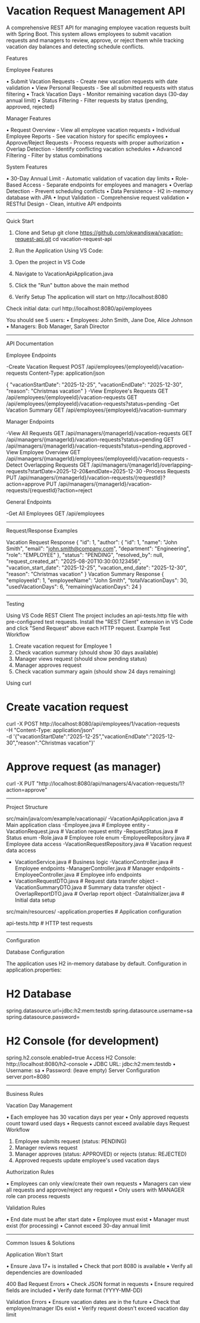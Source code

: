 # Vacation Request Management API

A comprehensive REST API for managing employee vacation requests built with Spring Boot. This system allows employees to submit vacation requests and managers to review, approve, or reject them while tracking vacation day balances and detecting schedule conflicts.

Features

Employee Features

•	Submit Vacation Requests - Create new vacation requests with date validation
•	View Personal Requests - See all submitted requests with status filtering
•	Track Vacation Days - Monitor remaining vacation days (30-day annual limit)
•	Status Filtering - Filter requests by status (pending, approved, rejected)

Manager Features

•	Request Overview - View all employee vacation requests
•	Individual Employee Reports - See vacation history for specific employees
•	Approve/Reject Requests - Process requests with proper authorization
•	Overlap Detection - Identify conflicting vacation schedules
•	Advanced Filtering - Filter by status combinations

System Features

•	30-Day Annual Limit - Automatic validation of vacation day limits
•	Role-Based Access - Separate endpoints for employees and managers
•	Overlap Detection - Prevent scheduling conflicts
•	Data Persistence - H2 in-memory database with JPA
•	Input Validation - Comprehensive request validation
•	RESTful Design - Clean, intuitive API endpoints
_________________________________________________________________________________________
Quick Start

1. Clone and Setup
git clone https://github.com/okwandiswa/vacation-request-api.git
cd vacation-request-api

3. Run the Application
Using VS Code:
1.	Open the project in VS Code
2.	Navigate to VacationApiApplication.java
3.	Click the "Run" button above the main method

3. Verify Setup
The application will start on http://localhost:8080

Check initial data:
curl http://localhost:8080/api/employees

You should see 5 users:
•	Employees: John Smith, Jane Doe, Alice Johnson
•	Managers: Bob Manager, Sarah Director
_________________________________________________________________________________________
API Documentation

Employee Endpoints

-Create Vacation Request
POST /api/employees/{employeeId}/vacation-requests
Content-Type: application/json

{
  "vacationStartDate": "2025-12-25",
  "vacationEndDate": "2025-12-30",
  "reason": "Christmas vacation"
}
-View Employee's Requests
GET /api/employees/{employeeId}/vacation-requests
GET /api/employees/{employeeId}/vacation-requests?status=pending
-Get Vacation Summary
GET /api/employees/{employeeId}/vacation-summary

Manager Endpoints

-View All Requests
GET /api/managers/{managerId}/vacation-requests
GET /api/managers/{managerId}/vacation-requests?status=pending
GET /api/managers/{managerId}/vacation-requests?status=pending,approved
-View Employee Overview
GET /api/managers/{managerId}/employees/{employeeId}/vacation-requests
-Detect Overlapping Requests
GET /api/managers/{managerId}/overlapping-requests?startDate=2025-12-20&endDate=2025-12-30
-Process Requests
PUT /api/managers/{managerId}/vacation-requests/{requestId}?action=approve
PUT /api/managers/{managerId}/vacation-requests/{requestId}?action=reject

General Endpoints

-Get All Employees
GET /api/employees
_________________________________________________________________________________________
Request/Response Examples

Vacation Request Response
{
  "id": 1,
  "author": {
    "id": 1,
    "name": "John Smith",
    "email": "john.smith@company.com",
    "department": "Engineering",
    "role": "EMPLOYEE"
  },
  "status": "PENDING",
  "resolved_by": null,
  "request_created_at": "2025-08-20T10:30:00.123456",
  "vacation_start_date": "2025-12-25",
  "vacation_end_date": "2025-12-30",
  "reason": "Christmas vacation"
}
Vacation Summary Response
{
  "employeeId": 1,
  "employeeName": "John Smith",
  "totalVacationDays": 30,
  "usedVacationDays": 6,
  "remainingVacationDays": 24
}
_________________________________________________________________________________________
Testing

Using VS Code REST Client
The project includes an api-tests.http file with pre-configured test requests. Install the "REST Client" extension in VS Code and click "Send Request" above each HTTP request.
Example Test Workflow
1.	Create vacation request for Employee 1
2.	Check vacation summary (should show 30 days available)
3.	Manager views request (should show pending status)
4.	Manager approves request
5.	Check vacation summary again (should show 24 days remaining)
   
Using curl
# Create vacation request
curl -X POST http://localhost:8080/api/employees/1/vacation-requests \
  -H "Content-Type: application/json" \
  -d '{"vacationStartDate":"2025-12-25","vacationEndDate":"2025-12-30","reason":"Christmas vacation"}'
# Approve request (as manager)
curl -X PUT "http://localhost:8080/api/managers/4/vacation-requests/1?action=approve"
__________________________________________________________________________________________________
Project Structure

src/main/java/com/example/vacationapi/
-VacationApiApplication.java      # Main application class
-Employee.java                    # Employee entity
-VacationRequest.java            # Vacation request entity
-RequestStatus.java              # Status enum
-Role.java                       # Employee role enum
-EmployeeRepository.java         # Employee data access
-VacationRequestRepository.java  # Vacation request data access
- VacationService.java           # Business logic
-VacationController.java        # Employee endpoints
-ManagerController.java         # Manager endpoints
-EmployeeController.java        # Employee info endpoints
- VacationRequestDTO.java        # Request data transfer object
-VacationSummaryDTO.java        # Summary data transfer object
-OverlapReportDTO.java          # Overlap report object
-DataInitializer.java           # Initial data setup

src/main/resources/
-application.properties          # Application configuration

api-tests.http                      # HTTP test requests
_________________________________________________________________________________________
Configuration

Database Configuration

The application uses H2 in-memory database by default. Configuration in application.properties:
# H2 Database
spring.datasource.url=jdbc:h2:mem:testdb
spring.datasource.username=sa
spring.datasource.password=

# H2 Console (for development)
spring.h2.console.enabled=true
Access H2 Console: http://localhost:8080/h2-console
•	JDBC URL: jdbc:h2:mem:testdb
•	Username: sa
•	Password: (leave empty)
Server Configuration
server.port=8080
__________________________________________________________________________________________________
Business Rules

Vacation Day Management

•	Each employee has 30 vacation days per year
•	Only approved requests count toward used days
•	Requests cannot exceed available days
Request Workflow

1.	Employee submits request (status: PENDING)
2.	Manager reviews request
3.	Manager approves (status: APPROVED) or rejects (status: REJECTED)
4.	Approved requests update employee's used vacation days

Authorization Rules

•	Employees can only view/create their own requests
•	Managers can view all requests and approve/reject any request
•	Only users with MANAGER role can process requests

Validation Rules

•	End date must be after start date
•	Employee must exist
•	Manager must exist (for processing)
•	Cannot exceed 30-day annual limit
_________________________________________________________________________________________
Common Issues & Solutions

Application Won't Start

•	Ensure Java 17+ is installed
•	Check that port 8080 is available
•	Verify all dependencies are downloaded

400 Bad Request Errors
•	Check JSON format in requests
•	Ensure required fields are included
•	Verify date format (YYYY-MM-DD)

Validation Errors
•	Ensure vacation dates are in the future
•	Check that employee/manager IDs exist
•	Verify request doesn't exceed vacation day limit

